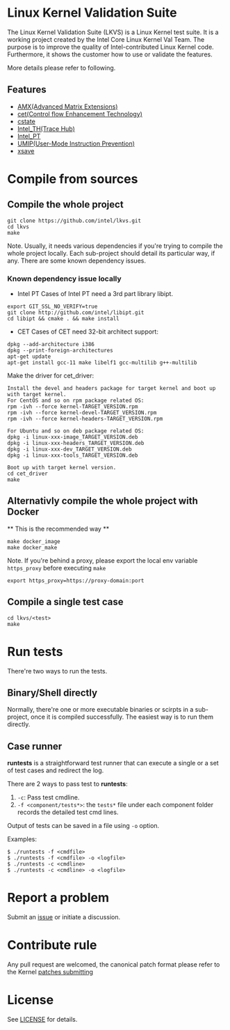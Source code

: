# Linux Kernel Validation Suite

The Linux Kernel Validation Suite (LKVS) is a Linux Kernel test suite. It is a working project created by the Intel Core Linux Kernel Val Team.
The purpose is to improve the quality of Intel-contributed Linux Kernel code. Furthermore, it shows the customer how to use or validate the features.

More details please refer to following.

## Features

  * [AMX(Advanced Matrix Extensions)](amx/README.md)
  * [cet(Control flow Enhancement Technology)](cet/README.md)
  * [cstate](cstate/README.md)
  * [Intel_TH(Trace Hub)](th/README.md)
  * [Intel_PT](pt/README.md)
  * [UMIP(User-Mode Instruction Prevention)](umip/README.md)
  * [xsave](xsave/README.md)

# Compile from sources

## Compile the whole project

```
git clone https://github.com/intel/lkvs.git
cd lkvs
make
```
Note. Usually, it needs various dependencies if you're trying to compile the whole project locally.
Each sub-project should detail its particular way, if any. There are some known dependency issues.

### Known dependency issue locally
* Intel PT
Cases of Intel PT need a 3rd part library libipt.
```
export GIT_SSL_NO_VERIFY=true
git clone http://github.com/intel/libipt.git
cd libipt && cmake . && make install
```

* CET
Cases of CET need 32-bit architect support:
```
dpkg --add-architecture i386
dpkg --print-foreign-architectures
apt-get update
apt-get install gcc-11 make libelf1 gcc-multilib g++-multilib
```

Make the driver for cet_driver:
```
Install the devel and headers package for target kernel and boot up
with target kernel.
For CentOS and so on rpm package related OS:
rpm -ivh --force kernel-TARGET_VERSION.rpm
rpm -ivh --force kernel-devel-TARGET_VERSION.rpm
rpm -ivh --force kernel-headers-TARGET_VERSION.rpm

For Ubuntu and so on deb package related OS:
dpkg -i linux-xxx-image_TARGET_VERSION.deb
dpkg -i linux-xxx-headers_TARGET_VERSION.deb
dpkg -i linux-xxx-dev_TARGET_VERSION.deb
dpkg -i linux-xxx-tools_TARGET_VERSION.deb

Boot up with target kernel version.
cd cet_driver
make
```

## Alternativly compile the whole project with Docker
** This is the recommended way **
```
make docker_image
make docker_make
```
Note. If you're behind a proxy, please export the local env variable `https_proxy` before executing `make`
```
export https_proxy=https://proxy-domain:port
```
## Compile a single test case

```
cd lkvs/<test>
make
```

# Run tests

There're two ways to run the tests.

## Binary/Shell directly

Normally, there're one or more executable binaries or scirpts in a sub-project, once it is compiled successfully. The easiest way is to run them directly.

## Case runner

**runtests** is a straightforward test runner that can execute a single or a set of test cases and redirect the log.

There are 2 ways to pass test to **runtests**:
  1. `-c`: Pass test cmdline.
  2. `-f <component/tests*>`: the `tests*` file under each component folder records the detailed test cmd lines.

Output of tests can be saved in a file using `-o` option.

Examples:

```
$ ./runtests -f <cmdfile>
$ ./runtests -f <cmdfile> -o <logfile>
$ ./runtests -c <cmdline>
$ ./runtests -c <cmdline> -o <logfile>
```

# Report a problem

Submit an [issue](https://github.com/intel/lkvs/issues) or initiate a discussion.

# Contribute rule

Any pull request are welcomed, the canonical patch format please refer to the Kernel [patches submitting](https://www.kernel.org/doc/html/latest/process/submitting-patches.html)

# License

See [LICENSE](https://github.com/intel/lkvs/blob/main/LICENSE) for details.
